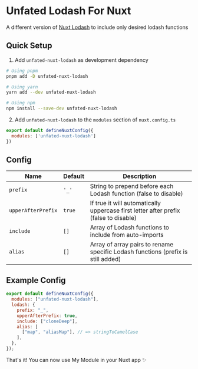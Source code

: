 <!--
Get your module up and running quickly.

Find and replace all on all files (CMD+SHIFT+F):
- Name: Unfated Nuxt Module
- Package name: unfated-nuxt-module
- Description: A different version of Nuxt Lodash to include only desired lodash functions
-->

# Unfated Lodash For Nuxt

A different version of [Nuxt Lodash](https://www.npmjs.com/package/nuxt-lodash) to include only desired lodash functions

## Quick Setup

1. Add `unfated-nuxt-lodash` as development dependency

```bash
# Using pnpm
pnpm add -D unfated-nuxt-lodash

# Using yarn
yarn add --dev unfated-nuxt-lodash

# Using npm
npm install --save-dev unfated-nuxt-lodash
```

2. Add `unfated-nuxt-lodash` to the `modules` section of `nuxt.config.ts`

```js
export default defineNuxtConfig({
  modules: ['unfated-nuxt-lodash']
})
```

## Config

| Name               | Default | Description                                                                           |
| ------------------ | ------- | ------------------------------------------------------------------------------------- |
| `prefix`           | `'_'` | String to prepend before each Lodash function (false to disable)                      |
| `upperAfterPrefix` | `true`  | If true it will automatically uppercase first letter after prefix (false to disable)  |
| `include`          | `[]`    | Array of Lodash functions to include from auto-imports                                |
| `alias`            | `[]`    | Array of array pairs to rename specific Lodash functions (prefix is still added)      |

## Example Config

```js
export default defineNuxtConfig({
  modules: ["unfated-nuxt-lodash"],
  lodash: {
    prefix: "_",
    upperAfterPrefix: true,
    include: ["cloneDeep"],
    alias: [
      ["map", "aliasMap"], // => stringToCamelCase
    ],
  },
});
```

That's it! You can now use My Module in your Nuxt app ✨